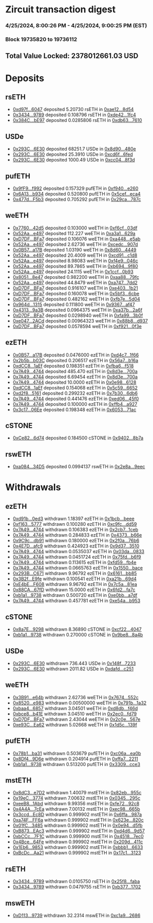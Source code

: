 # Zircuit transaction digest
### 4/25/2024, 8:00:26 PM - 4/25/2024, 9:00:25 PM (EST)
### Block 19735820 to 19736112

## Total Value Locked: 2378012661.03 USD

# Deposits
## rsETH
- [0xd97f...6047](https://etherscan.io/address/0xd97f6c391F22c628F5Db302b34110F6C30AA6047) deposited 5.20730 rsETH in [0xae12...8d54](https://etherscan.io/tx/0xd97f6c391F22c628F5Db302b34110F6C30AA6047)
- [0x3434...9789](https://etherscan.io/address/0x34349c5569e7B846c3558961552D2202760A9789) deposited 0.108796 rsETH in [0xde42...1fc4](https://etherscan.io/tx/0x34349c5569e7B846c3558961552D2202760A9789)
- [0x384C...bE97](https://etherscan.io/address/0x384C46Fe56A8655DcabdE874784A452cf5AfbE97) deposited 0.0285806 rsETH in [0xdb63...7610](https://etherscan.io/tx/0x384C46Fe56A8655DcabdE874784A452cf5AfbE97)
## USDe
- [0x293C...6E30](https://etherscan.io/address/0x293C6937D8D82e05B01335F7B33FBA0c8e256E30) deposited 68251.7 USDe in [0x8d90...480e](https://etherscan.io/tx/0x293C6937D8D82e05B01335F7B33FBA0c8e256E30)
- [0x293C...6E30](https://etherscan.io/address/0x293C6937D8D82e05B01335F7B33FBA0c8e256E30) deposited 25.3910 USDe in [0xcd6f...6fed](https://etherscan.io/tx/0x293C6937D8D82e05B01335F7B33FBA0c8e256E30)
- [0x293C...6E30](https://etherscan.io/address/0x293C6937D8D82e05B01335F7B33FBA0c8e256E30) deposited 1000.49 USDe in [0xcc04...8f3d](https://etherscan.io/tx/0x293C6937D8D82e05B01335F7B33FBA0c8e256E30)
## pufETH
- [0x9fF9...f992](https://etherscan.io/address/0x9fF946ce7ca0d27A1A2f2a83cB635FAefE05f992) deposited 0.157329 pufETH in [0xf940...e260](https://etherscan.io/tx/0x9fF946ce7ca0d27A1A2f2a83cB635FAefE05f992)
- [0x6A13...b934](https://etherscan.io/address/0x6A132b875cDb028830ac54074ed5cc4e6659b934) deposited 0.520800 pufETH in [0x5cef...eca4](https://etherscan.io/tx/0x6A132b875cDb028830ac54074ed5cc4e6659b934)
- [0x477d...F5b3](https://etherscan.io/address/0x477d0A64538C46D0033f5089538446B06a43F5b3) deposited 0.705292 pufETH in [0x29ca...787c](https://etherscan.io/tx/0x477d0A64538C46D0033f5089538446B06a43F5b3)
## weETH
- [0x7760...42d5](https://etherscan.io/address/0x776034076eD79BE13971C04237612cbe7F8442d5) deposited 0.103000 weETH in [0xf6cf...03df](https://etherscan.io/tx/0x776034076eD79BE13971C04237612cbe7F8442d5)
- [0x52Aa...e497](https://etherscan.io/address/0x52Aa899454998Be5b000Ad077a46Bbe360F4e497) deposited 112.227 weETH in [0xa3a1...629a](https://etherscan.io/tx/0x52Aa899454998Be5b000Ad077a46Bbe360F4e497)
- [0xD7DF...BFa7](https://etherscan.io/address/0xD7DF7E085214743530afF339aFC420c7c720BFa7) deposited 0.106076 weETH in [0xa448...e5ab](https://etherscan.io/tx/0xD7DF7E085214743530afF339aFC420c7c720BFa7)
- [0x52Aa...e497](https://etherscan.io/address/0x52Aa899454998Be5b000Ad077a46Bbe360F4e497) deposited 2.62736 weETH in [0xcedc...907d](https://etherscan.io/tx/0x52Aa899454998Be5b000Ad077a46Bbe360F4e497)
- [0x0B57...a17B](https://etherscan.io/address/0x0B5743CccCf546dd2B3d8422b0C8B5D30bF7a17B) deposited 1.03190 weETH in [0x8d60...4449](https://etherscan.io/tx/0x0B5743CccCf546dd2B3d8422b0C8B5D30bF7a17B)
- [0x52Aa...e497](https://etherscan.io/address/0x52Aa899454998Be5b000Ad077a46Bbe360F4e497) deposited 20.4009 weETH in [0xcd91...c1d8](https://etherscan.io/tx/0x52Aa899454998Be5b000Ad077a46Bbe360F4e497)
- [0x52Aa...e497](https://etherscan.io/address/0x52Aa899454998Be5b000Ad077a46Bbe360F4e497) deposited 8.98083 weETH in [0xf4e9...046c](https://etherscan.io/tx/0x52Aa899454998Be5b000Ad077a46Bbe360F4e497)
- [0x52Aa...e497](https://etherscan.io/address/0x52Aa899454998Be5b000Ad077a46Bbe360F4e497) deposited 89.7865 weETH in [0xb694...9f80](https://etherscan.io/tx/0x52Aa899454998Be5b000Ad077a46Bbe360F4e497)
- [0x52Aa...e497](https://etherscan.io/address/0x52Aa899454998Be5b000Ad077a46Bbe360F4e497) deposited 24.1115 weETH in [0x1ccf...0b93](https://etherscan.io/tx/0x52Aa899454998Be5b000Ad077a46Bbe360F4e497)
- [0x8051...8e47](https://etherscan.io/address/0x8051751EAdbdA00bF3CBAc16Bb8C9EcDF8398e47) deposited 0.982200 weETH in [0xaa88...79fc](https://etherscan.io/tx/0x8051751EAdbdA00bF3CBAc16Bb8C9EcDF8398e47)
- [0x52Aa...e497](https://etherscan.io/address/0x52Aa899454998Be5b000Ad077a46Bbe360F4e497) deposited 44.8479 weETH in [0xa747...7dd2](https://etherscan.io/tx/0x52Aa899454998Be5b000Ad077a46Bbe360F4e497)
- [0xD7DF...BFa7](https://etherscan.io/address/0xD7DF7E085214743530afF339aFC420c7c720BFa7) deposited 0.916107 weETH in [0xe403...1b21](https://etherscan.io/tx/0xD7DF7E085214743530afF339aFC420c7c720BFa7)
- [0xD7DF...BFa7](https://etherscan.io/address/0xD7DF7E085214743530afF339aFC420c7c720BFa7) deposited 0.160078 weETH in [0x5bf3...6cbe](https://etherscan.io/tx/0xD7DF7E085214743530afF339aFC420c7c720BFa7)
- [0xD7DF...BFa7](https://etherscan.io/address/0xD7DF7E085214743530afF339aFC420c7c720BFa7) deposited 0.482162 weETH in [0xfb7e...5d04](https://etherscan.io/tx/0xD7DF7E085214743530afF339aFC420c7c720BFa7)
- [0x964d...1315](https://etherscan.io/address/0x964d17e9CF8b721b09075761A0C1CfDce93b1315) deposited 0.111800 weETH in [0x9367...af47](https://etherscan.io/tx/0x964d17e9CF8b721b09075761A0C1CfDce93b1315)
- [0x4313...9a3B](https://etherscan.io/address/0x4313E349a7Cd5533dEbA71A902d3EC26d4f59a3B) deposited 0.0964375 weETH in [0xa37b...2a6f](https://etherscan.io/tx/0x4313E349a7Cd5533dEbA71A902d3EC26d4f59a3B)
- [0xD7DF...BFa7](https://etherscan.io/address/0xD7DF7E085214743530afF339aFC420c7c720BFa7) deposited 0.0298940 weETH in [0xfa99...3b0f](https://etherscan.io/tx/0xD7DF7E085214743530afF339aFC420c7c720BFa7)
- [0xe047...2ACd](https://etherscan.io/address/0xe0479b0db4F973701117df5D5904887E0B6b2ACd) deposited 0.00964323 weETH in [0x88b8...d937](https://etherscan.io/tx/0xe0479b0db4F973701117df5D5904887E0B6b2ACd)
- [0xD7DF...BFa7](https://etherscan.io/address/0xD7DF7E085214743530afF339aFC420c7c720BFa7) deposited 0.0578594 weETH in [0xf921...0f3e](https://etherscan.io/tx/0xD7DF7E085214743530afF339aFC420c7c720BFa7)
## ezETH
- [0x0B57...a17B](https://etherscan.io/address/0x0B5743CccCf546dd2B3d8422b0C8B5D30bF7a17B) deposited 0.0476000 ezETH in [0xd4c7...1f66](https://etherscan.io/tx/0x0B5743CccCf546dd2B3d8422b0C8B5D30bF7a17B)
- [0x2b5b...b03C](https://etherscan.io/address/0x2b5b9a5e4c18FCE3A6E545887839840a10aBb03C) deposited 0.206517 ezETH in [0x56a7...b16a](https://etherscan.io/tx/0x2b5b9a5e4c18FCE3A6E545887839840a10aBb03C)
- [0xdCC8...1aEf](https://etherscan.io/address/0xdCC8f181295cFCD9Ce83f8bE87Cb16902C2e1aEf) deposited 0.198351 ezETH in [0xfba6...f518](https://etherscan.io/tx/0xdCC8f181295cFCD9Ce83f8bE87Cb16902C2e1aEf)
- [0x7A49...4744](https://etherscan.io/address/0x7A493Be5c2ce014cD049Bf178a1ac0Db1B434744) deposited 485.470 ezETH in [0x8d3e...700a](https://etherscan.io/tx/0x7A493Be5c2ce014cD049Bf178a1ac0Db1B434744)
- [0x7A49...4744](https://etherscan.io/address/0x7A493Be5c2ce014cD049Bf178a1ac0Db1B434744) deposited 6.69454 ezETH in [0x8d3e...700a](https://etherscan.io/tx/0x7A493Be5c2ce014cD049Bf178a1ac0Db1B434744)
- [0x7A49...4744](https://etherscan.io/address/0x7A493Be5c2ce014cD049Bf178a1ac0Db1B434744) deposited 10.0000 ezETH in [0x0e98...6128](https://etherscan.io/tx/0x7A493Be5c2ce014cD049Bf178a1ac0Db1B434744)
- [0xdCC8...1aEf](https://etherscan.io/address/0xdCC8f181295cFCD9Ce83f8bE87Cb16902C2e1aEf) deposited 0.154068 ezETH in [0x5c59...6652](https://etherscan.io/tx/0xdCC8f181295cFCD9Ce83f8bE87Cb16902C2e1aEf)
- [0xd2f8...5161](https://etherscan.io/address/0xd2f857Eb22C034a91Ab9390d09901279c38A5161) deposited 0.299232 ezETH in [0x7b30...6db6](https://etherscan.io/tx/0xd2f857Eb22C034a91Ab9390d09901279c38A5161)
- [0x7A49...4744](https://etherscan.io/address/0x7A493Be5c2ce014cD049Bf178a1ac0Db1B434744) deposited 0.441476 ezETH in [0xed06...45f0](https://etherscan.io/tx/0x7A493Be5c2ce014cD049Bf178a1ac0Db1B434744)
- [0x7A49...4744](https://etherscan.io/address/0x7A493Be5c2ce014cD049Bf178a1ac0Db1B434744) deposited 0.100000 ezETH in [0xffb4...a927](https://etherscan.io/tx/0x7A493Be5c2ce014cD049Bf178a1ac0Db1B434744)
- [0x3c17...06Ee](https://etherscan.io/address/0x3c179d35A542Cd6C3f1dEdEa743f29533Fa206Ee) deposited 0.198348 ezETH in [0x6053...71ac](https://etherscan.io/tx/0x3c179d35A542Cd6C3f1dEdEa743f29533Fa206Ee)
## cSTONE
- [0xCe82...6d74](https://etherscan.io/address/0xCe8258a56192dF5544bb9ABA04867F9aD42E6d74) deposited 0.184500 cSTONE in [0x9402...8b7a](https://etherscan.io/tx/0xCe8258a56192dF5544bb9ABA04867F9aD42E6d74)
## rswETH
- [0xa084...34D5](https://etherscan.io/address/0xa084420ab19E9D71d215118146A7D82B39BE34D5) deposited 0.0994137 rswETH in [0x2e8a...9eec](https://etherscan.io/tx/0xa084420ab19E9D71d215118146A7D82B39BE34D5)
# Withdrawals
## ezETH
- [0xd91b...0ed3](https://etherscan.io/address/0xd91b1dF7a85569E97631c0A09E5a426a46950ed3) withdrawn 1.18397 ezETH in [0x1bcb...beee](https://etherscan.io/tx/0xd91b1dF7a85569E97631c0A09E5a426a46950ed3)
- [0xf163...5777](https://etherscan.io/address/0xf163d5a9451997FAb2E918C999262F4a350E5777) withdrawn 0.100280 ezETH in [0xc9fc...dd59](https://etherscan.io/tx/0xf163d5a9451997FAb2E918C999262F4a350E5777)
- [0x7A49...4744](https://etherscan.io/address/0x7A493Be5c2ce014cD049Bf178a1ac0Db1B434744) withdrawn 0.106383 ezETH in [0x2cb7...1ceb](https://etherscan.io/tx/0x7A493Be5c2ce014cD049Bf178a1ac0Db1B434744)
- [0x7A49...4744](https://etherscan.io/address/0x7A493Be5c2ce014cD049Bf178a1ac0Db1B434744) withdrawn 0.284833 ezETH in [0x4373...b66e](https://etherscan.io/tx/0x7A493Be5c2ce014cD049Bf178a1ac0Db1B434744)
- [0x9C9c...db91](https://etherscan.io/address/0x9C9c1EC8B198B5D139cfa40810F63EA89438db91) withdrawn 0.180000 ezETH in [0x2f0a...76b6](https://etherscan.io/tx/0x9C9c1EC8B198B5D139cfa40810F63EA89438db91)
- [0x4E7D...afc9](https://etherscan.io/address/0x4E7Dd5AA6847Ce37Ea97712F22168b1aaB0dafc9) withdrawn 0.424923 ezETH in [0x9d37...3510](https://etherscan.io/tx/0x4E7Dd5AA6847Ce37Ea97712F22168b1aaB0dafc9)
- [0x7A49...4744](https://etherscan.io/address/0x7A493Be5c2ce014cD049Bf178a1ac0Db1B434744) withdrawn 0.0535037 ezETH in [0x03da...0833](https://etherscan.io/tx/0x7A493Be5c2ce014cD049Bf178a1ac0Db1B434744)
- [0x7A49...4744](https://etherscan.io/address/0x7A493Be5c2ce014cD049Bf178a1ac0Db1B434744) withdrawn 0.0451724 ezETH in [0x75fd...b6f9](https://etherscan.io/tx/0x7A493Be5c2ce014cD049Bf178a1ac0Db1B434744)
- [0x7A49...4744](https://etherscan.io/address/0x7A493Be5c2ce014cD049Bf178a1ac0Db1B434744) withdrawn 0.113615 ezETH in [0xfd59...fb4e](https://etherscan.io/tx/0x7A493Be5c2ce014cD049Bf178a1ac0Db1B434744)
- [0x7A49...4744](https://etherscan.io/address/0x7A493Be5c2ce014cD049Bf178a1ac0Db1B434744) withdrawn 0.0665763 ezETH in [0x1550...bace](https://etherscan.io/tx/0x7A493Be5c2ce014cD049Bf178a1ac0Db1B434744)
- [0x293B...C671](https://etherscan.io/address/0x293Bbb1C22da72Ec18113F2272aF3Aeb8767C671) withdrawn 9.96792 ezETH in [0x6161...bb85](https://etherscan.io/tx/0x293Bbb1C22da72Ec18113F2272aF3Aeb8767C671)
- [0x3B2f...E9fe](https://etherscan.io/address/0x3B2f4A3a797d4De04C166abBf2B203B71F40E9fe) withdrawn 0.100541 ezETH in [0xa21b...69d4](https://etherscan.io/tx/0x3B2f4A3a797d4De04C166abBf2B203B71F40E9fe)
- [0xE4bE...F608](https://etherscan.io/address/0xE4bE0bdae3Ce848fE5aE0F70F5E022b0bac9F608) withdrawn 9.96792 ezETH in [0x7c5a...81ea](https://etherscan.io/tx/0xE4bE0bdae3Ce848fE5aE0F70F5E022b0bac9F608)
- [0x88CA...67fD](https://etherscan.io/address/0x88CA7AD8646b1103a283444b5cE9Ed01b02567fD) withdrawn 15.0000 ezETH in [0x6fd2...fa7c](https://etherscan.io/tx/0x88CA7AD8646b1103a283444b5cE9Ed01b02567fD)
- [0xb1a1...9738](https://etherscan.io/address/0xb1a151FffD5BD3AbB84864E5Bf8c9d16aD519738) withdrawn 0.500720 ezETH in [0xe0bb...a7df](https://etherscan.io/tx/0xb1a151FffD5BD3AbB84864E5Bf8c9d16aD519738)
- [0x7A49...4744](https://etherscan.io/address/0x7A493Be5c2ce014cD049Bf178a1ac0Db1B434744) withdrawn 0.457781 ezETH in [0xe54a...b953](https://etherscan.io/tx/0x7A493Be5c2ce014cD049Bf178a1ac0Db1B434744)
## cSTONE
- [0x8a7E...9298](https://etherscan.io/address/0x8a7Ebf26Ae6B192070c3D827e00142eC327A9298) withdrawn 8.36890 cSTONE in [0xcf22...4047](https://etherscan.io/tx/0x8a7Ebf26Ae6B192070c3D827e00142eC327A9298)
- [0xb1a1...9738](https://etherscan.io/address/0xb1a151FffD5BD3AbB84864E5Bf8c9d16aD519738) withdrawn 0.270000 cSTONE in [0x9be8...8a4b](https://etherscan.io/tx/0xb1a151FffD5BD3AbB84864E5Bf8c9d16aD519738)
## USDe
- [0x293C...6E30](https://etherscan.io/address/0x293C6937D8D82e05B01335F7B33FBA0c8e256E30) withdrawn 736.443 USDe in [0x148f...7233](https://etherscan.io/tx/0x293C6937D8D82e05B01335F7B33FBA0c8e256E30)
- [0x293C...6E30](https://etherscan.io/address/0x293C6937D8D82e05B01335F7B33FBA0c8e256E30) withdrawn 2011.82 USDe in [0xdafd...c251](https://etherscan.io/tx/0x293C6937D8D82e05B01335F7B33FBA0c8e256E30)
## weETH
- [0x3B91...e64b](https://etherscan.io/address/0x3B91cB2784c26C5a91D37043C6A3744e2aD6e64b) withdrawn 2.62736 weETH in [0x7674...552c](https://etherscan.io/tx/0x3B91cB2784c26C5a91D37043C6A3744e2aD6e64b)
- [0x8520...e983](https://etherscan.io/address/0x8520Feed7CdC4905b7B5C3986b19642A456ce983) withdrawn 0.00500000 weETH in [0x791b...1a32](https://etherscan.io/tx/0x8520Feed7CdC4905b7B5C3986b19642A456ce983)
- [0xbaa4...6857](https://etherscan.io/address/0xbaa433d9B1787579B16aBA880773eBb090b96857) withdrawn 3.04501 weETH in [0xd8db...f46d](https://etherscan.io/tx/0xbaa433d9B1787579B16aBA880773eBb090b96857)
- [0xbce8...b41E](https://etherscan.io/address/0xbce8bCEeF7bBA623067cd224691d86bbDE83b41E) withdrawn 3.04510 weETH in [0x2ec0...fd79](https://etherscan.io/tx/0xbce8bCEeF7bBA623067cd224691d86bbDE83b41E)
- [0xD7DF...BFa7](https://etherscan.io/address/0xD7DF7E085214743530afF339aFC420c7c720BFa7) withdrawn 2.43044 weETH in [0x2c0e...567e](https://etherscan.io/tx/0xD7DF7E085214743530afF339aFC420c7c720BFa7)
- [0xe93C...Ea62](https://etherscan.io/address/0xe93Ce78b11BD984086E778e1dE7CA3c4EB7FEa62) withdrawn 5.02668 weETH in [0x1d5c...139f](https://etherscan.io/tx/0xe93Ce78b11BD984086E778e1dE7CA3c4EB7FEa62)
## pufETH
- [0x78b1...ba31](https://etherscan.io/address/0x78b1dacBA13D0D31b9869Aa79BcCD39AFde0ba31) withdrawn 0.503679 pufETH in [0xc06a...ea0b](https://etherscan.io/tx/0x78b1dacBA13D0D31b9869Aa79BcCD39AFde0ba31)
- [0x8Df4...9D6e](https://etherscan.io/address/0x8Df400653d7AE3914E46F1bD5cF0D38f120c9D6e) withdrawn 0.204914 pufETH in [0xffa7...2211](https://etherscan.io/tx/0x8Df400653d7AE3914E46F1bD5cF0D38f120c9D6e)
- [0xb1a1...9738](https://etherscan.io/address/0xb1a151FffD5BD3AbB84864E5Bf8c9d16aD519738) withdrawn 0.513200 pufETH in [0x3309...cce3](https://etherscan.io/tx/0xb1a151FffD5BD3AbB84864E5Bf8c9d16aD519738)
## mstETH
- [0x8dC3...e7D2](https://etherscan.io/address/0x8dC375Ef1892ceabaf22E4a6aCaFB9660B17e7D2) withdrawn 1.40079 mstETH in [0x82eb...955c](https://etherscan.io/tx/0x8dC375Ef1892ceabaf22E4a6aCaFB9660B17e7D2)
- [0x19eC...3774](https://etherscan.io/address/0x19eC8DcD7d08f374FF5169eB5e5ecD37306e3774) withdrawn 7.00632 mstETH in [0x0345...295c](https://etherscan.io/tx/0x19eC8DcD7d08f374FF5169eB5e5ecD37306e3774)
- [0xeeB8...1Abd](https://etherscan.io/address/0xeeB8C77C1B2a69040a3578925ce1d6b0Cf2b1Abd) withdrawn 9.99356 mstETH in [0xfe72...92c8](https://etherscan.io/tx/0xeeB8C77C1B2a69040a3578925ce1d6b0Cf2b1Abd)
- [0x4A4A...7cEa](https://etherscan.io/address/0x4A4A9c6591A8E2fF8a2f7E3369129b10000a7cEa) withdrawn 7.00132 mstETH in [0xec98...665b](https://etherscan.io/tx/0x4A4A9c6591A8E2fF8a2f7E3369129b10000a7cEa)
- [0x3ccd...Ec8D](https://etherscan.io/address/0x3ccdAa6c51CfDED06cF1178E00704246A74aEc8D) withdrawn 0.999902 mstETH in [0x6ffa...987a](https://etherscan.io/tx/0x3ccdAa6c51CfDED06cF1178E00704246A74aEc8D)
- [0xa74F...FF6a](https://etherscan.io/address/0xa74F08D5568ac6C999988BE02d96Ce68ecb7FF6a) withdrawn 0.999902 mstETH in [0x623e...820c](https://etherscan.io/tx/0xa74F08D5568ac6C999988BE02d96Ce68ecb7FF6a)
- [0x01fC...3485](https://etherscan.io/address/0x01fC11aa846C14C0044a4d25e5e8d613d3bF3485) withdrawn 0.999902 mstETH in [0x0e94...d5fb](https://etherscan.io/tx/0x01fC11aa846C14C0044a4d25e5e8d613d3bF3485)
- [0xB873...EAc3](https://etherscan.io/address/0xB8731FAC0181DF793A31885C82Ed0D219df0EAc3) withdrawn 0.999902 mstETH in [0xd4d6...9d57](https://etherscan.io/tx/0xB8731FAC0181DF793A31885C82Ed0D219df0EAc3)
- [0xbCCc...7F1C](https://etherscan.io/address/0xbCCcd515a629063e408E42e47632e06f686D7F1C) withdrawn 0.999900 mstETH in [0x4518...7ec0](https://etherscan.io/tx/0xbCCcd515a629063e408E42e47632e06f686D7F1C)
- [0x4Bce...64Fe](https://etherscan.io/address/0x4Bce8b50f9F988066c7F9eeD9aE7F319c5F064Fe) withdrawn 0.999902 mstETH in [0x209d...411c](https://etherscan.io/tx/0x4Bce8b50f9F988066c7F9eeD9aE7F319c5F064Fe)
- [0x1Eb6...9853](https://etherscan.io/address/0x1Eb68D075DdeeC4f1C9AB884762aDe1008079853) withdrawn 0.999902 mstETH in [0xbbb1...6633](https://etherscan.io/tx/0x1Eb68D075DdeeC4f1C9AB884762aDe1008079853)
- [0xBcDc...Aa21](https://etherscan.io/address/0xBcDcE5bF77aB7a704b018E86277e0bbF7f70Aa21) withdrawn 0.999902 mstETH in [0x17c1...3123](https://etherscan.io/tx/0xBcDcE5bF77aB7a704b018E86277e0bbF7f70Aa21)
## rsETH
- [0x3434...9789](https://etherscan.io/address/0x34349c5569e7B846c3558961552D2202760A9789) withdrawn 0.0105750 rsETH in [0x25f8...faba](https://etherscan.io/tx/0x34349c5569e7B846c3558961552D2202760A9789)
- [0x3434...9789](https://etherscan.io/address/0x34349c5569e7B846c3558961552D2202760A9789) withdrawn 0.0479755 rsETH in [0xb377...1702](https://etherscan.io/tx/0x34349c5569e7B846c3558961552D2202760A9789)
## mswETH
- [0xD113...9739](https://etherscan.io/address/0xD113E00039d6Fc9536b2c7C796EFe019b4B19739) withdrawn 32.2314 mswETH in [0xc1a9...2686](https://etherscan.io/tx/0xD113E00039d6Fc9536b2c7C796EFe019b4B19739)
